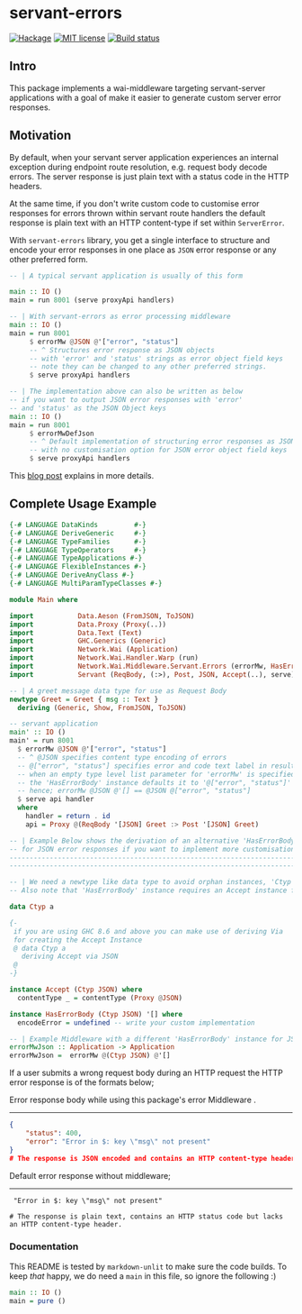 # servant-errors

[![Hackage](https://img.shields.io/hackage/v/servant-errors.svg?logo=haskell)](https://hackage.haskell.org/package/servant-errors)
[![MIT license](https://img.shields.io/badge/license-MIT-blue.svg)](LICENSE)
[![Build status](https://img.shields.io/travis/epicallan/servant-errors.svg?logo=travis)](https://travis-ci.org/epicallan/servant-errors)

## Intro

This package implements a wai-middleware targeting servant-server applications with a goal of make it easier to generate custom server error responses.

## Motivation

By default, when your servant server application experiences an internal exception during endpoint route resolution, e.g. request body decode errors. The server response is just plain text with a status code in the HTTP headers.

At the same time, if you don't write custom code to customise error responses for errors thrown within servant route handlers the default response is plain text with an HTTP content-type if set within `ServerError`.

With `servant-errors`  library, you get a single interface to structure and encode your error responses in one place as `JSON` error response or any other preferred form.

```haskell ignore
-- | A typical servant application is usually of this form

main :: IO ()
main = run 8001 (serve proxyApi handlers)

-- | With servant-errors as error processing middleware
main :: IO ()
main = run 8001
     $ errorMw @JSON @'["error", "status"]
     -- ^ Structures error response as JSON objects
     -- with 'error' and 'status' strings as error object field keys
     -- note they can be changed to any other preferred strings.
     $ serve proxyApi handlers

-- | The implementation above can also be written as below
-- if you want to output JSON error responses with 'error'
-- and 'status' as the JSON Object keys
main :: IO ()
main = run 8001
     $ errorMwDefJson
     -- ^ Default implementation of structuring error responses as JSON
     -- with no customisation option for JSON error object field keys
     $ serve proxyApi handlers
```

This [blog post](https://lukwagoallan.com/posts/unifying-servant-server-error-responses) explains in more details.

## Complete Usage Example

```haskell
{-# LANGUAGE DataKinds         #-}
{-# LANGUAGE DeriveGeneric     #-}
{-# LANGUAGE TypeFamilies      #-}
{-# LANGUAGE TypeOperators     #-}
{-# LANGUAGE TypeApplications #-}
{-# LANGUAGE FlexibleInstances #-}
{-# LANGUAGE DeriveAnyClass #-}
{-# LANGUAGE MultiParamTypeClasses #-}

module Main where

import           Data.Aeson (FromJSON, ToJSON)
import           Data.Proxy (Proxy(..))
import           Data.Text (Text)
import           GHC.Generics (Generic)
import           Network.Wai (Application)
import           Network.Wai.Handler.Warp (run)
import           Network.Wai.Middleware.Servant.Errors (errorMw, HasErrorBody(..))
import           Servant (ReqBody, (:>), Post, JSON, Accept(..), serve)

-- | A greet message data type for use as Request Body
newtype Greet = Greet { msg :: Text }
  deriving (Generic, Show, FromJSON, ToJSON)

-- servant application
main' :: IO ()
main' = run 8001
  $ errorMw @JSON @'["error", "status"]
  -- ^ @JSON specifies content type encoding of errors
  -- @["error", "status"] specifies error and code text label in resulting JSON error response
  -- when an empty type level list parameter for 'errorMw' is specified
  -- the 'HasErrorBody' instance defaults it to '@["error", "status"]' for JSON and PlainText instances
  -- hence; errorMw @JSON @'[] == @JSON @["error", "status"]
  $ serve api handler
  where
    handler = return . id
    api = Proxy @(ReqBody '[JSON] Greet :> Post '[JSON] Greet)

-- | Example Below shows the derivation of an alternative 'HasErrorBody' instance
-- for JSON error responses if you want to implement more customisation
----------------------------------------------------------------------------------------
----------------------------------------------------------------------------------------

-- | We need a newtype like data type to avoid orphan instances, 'Ctyp' satisfy's that
-- Also note that 'HasErrorBody' instance requires an Accept instance for a content-type

data Ctyp a

{-
 if you are using GHC 8.6 and above you can make use of deriving Via
 for creating the Accept Instance
 @ data Ctyp a
   deriving Accept via JSON
 @
-}

instance Accept (Ctyp JSON) where
  contentType _ = contentType (Proxy @JSON)

instance HasErrorBody (Ctyp JSON) '[] where
  encodeError = undefined -- write your custom implementation

-- | Example Middleware with a different 'HasErrorBody' instance for JSON
errorMwJson :: Application -> Application
errorMwJson =  errorMw @(Ctyp JSON) @'[]
```

If a user submits a wrong request body during an HTTP request the HTTP error response is of the formats below;

Error response body while using this package's error Middleware .
_________________________________________

``` JSON
{
    "status": 400,
    "error": "Error in $: key \"msg\" not present"
}
# The response is JSON encoded and contains an HTTP content-type header plus a status code.
```

Default error response without middleware;
_________________________________________

```
 "Error in $: key \"msg\" not present"

# The response is plain text, contains an HTTP status code but lacks an HTTP content-type header.
```

### Documentation

This README is tested by `markdown-unlit` to make sure the code builds. To keep _that_ happy, we do need a `main` in this file, so ignore the following :)

```haskell
main :: IO ()
main = pure ()
```
